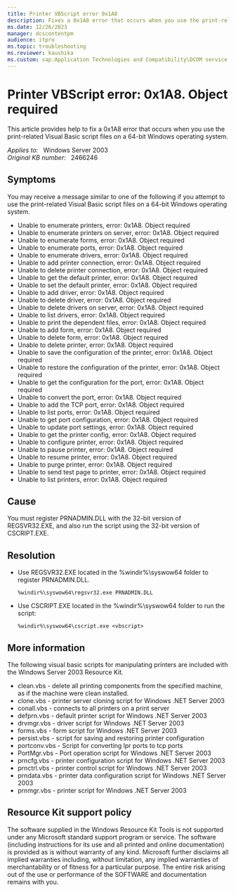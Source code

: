 ```yaml
---
title: Printer VBScript error 0x1A8
description: Fixes a 0x1A8 error that occurs when you use the print-related Visual Basic script files on a 64-bit Windows operating system.
ms.date: 12/26/2023
manager: dcscontentpm
audience: itpro
ms.topic: troubleshooting
ms.reviewer: kaushika
ms.custom: sap:Application Technologies and Compatibility\DCOM service startup and permissions, csstroubleshoot
---
```

# Printer VBScript error: 0x1A8. Object required

This article provides help to fix a 0x1A8 error that occurs when you use the print-related Visual Basic script files on a 64-bit Windows operating system.

_Applies to:_ &nbsp; Windows Server 2003  
_Original KB number:_ &nbsp; 2466246

## Symptoms

You may receive a message similar to one of the following if you attempt to use the print-related Visual Basic script files on a 64-bit Windows operating system.

- Unable to enumerate printers, error: 0x1A8. Object required
- Unable to enumerate printers on server, error: 0x1A8. Object required
- Unable to enumerate forms, error: 0x1A8. Object required
- Unable to enumerate ports, error: 0x1A8. Object required
- Unable to enumerate drivers, error: 0x1A8. Object required
- Unable to add printer connection, error: 0x1A8. Object required
- Unable to delete printer connection, error: 0x1A8. Object required
- Unable to get the default printer, error: 0x1A8. Object required
- Unable to set the default printer, error: 0x1A8. Object required
- Unable to add driver, error: 0x1A8. Object required
- Unable to delete driver, error: 0x1A8. Object required
- Unable to delete drivers on server, error: 0x1A8. Object required
- Unable to list drivers, error: 0x1A8. Object required
- Unable to print the dependent files, error: 0x1A8. Object required
- Unable to add form, error: 0x1A8. Object required
- Unable to delete form, error: 0x1A8. Object required
- Unable to delete printer,  error: 0x1A8. Object required
- Unable to save the configuration of the printer, error: 0x1A8. Object required
- Unable to restore the configuration of the printer, error: 0x1A8. Object required
- Unable to get the configuration for the port, error: 0x1A8. Object required
- Unable to convert the port, error: 0x1A8. Object required
- Unable to add the TCP port, error: 0x1A8. Object required
- Unable to list ports, error: 0x1A8. Object required
- Unable to get port configuration, error: 0x1A8. Object required
- Unable to update port settings, error: 0x1A8. Object required
- Unable to get the printer config, error: 0x1A8. Object required
- Unable to configure printer, error: 0x1A8. Object required
- Unable to pause printer, error: 0x1A8. Object required
- Unable to resume printer, error: 0x1A8. Object required
- Unable to purge printer, error: 0x1A8. Object required
- Unable to send test page to printer, error: 0x1A8. Object required
- Unable to list printers, error: 0x1A8. Object required

## Cause

You must register PRNADMIN.DLL with the 32-bit version of REGSVR32.EXE, and also run the script using the 32-bit version of CSCRIPT.EXE.

## Resolution

- Use REGSVR32.EXE located in the %windir%\syswow64 folder to register PRNADMIN.DLL.

    ```console
    %windir%\syswow64\regsvr32.exe PRNADMIN.DLL
    ```

- Use CSCRIPT.EXE located in the %windir%\syswow64 folder to run the script:

    ```console
    %windir%\syswow64\cscript.exe <vbscript>
    ```

## More information

The following visual basic scripts for manipulating printers are included with the Windows Server 2003 Resource Kit.

- clean.vbs - delete all printing components from the specified machine, as if the machine were clean installed.
- clone.vbs - printer server cloning script for Windows .NET Server 2003
- conall.vbs - connects to all printers on a print server
- defprn.vbs - default printer script for Windows .NET Server 2003
- drvmgr.vbs - driver script for Windows .NET Server 2003
- forms.vbs - form script for Windows .NET Server 2003
- persist.vbs - script for saving and restoring printer configuration
- portconv.vbs - Script for converting lpr ports to tcp ports
- PortMgr.vbs - Port operation script for Windows .NET Server 2003
- prncfg.vbs - printer configuration script for Windows .NET Server 2003
- prnctrl.vbs - printer control script for Windows .NET Server 2003
- prndata.vbs - printer data configuration script for Windows .NET Server 2003
- prnmgr.vbs - printer script for Windows .NET Server 2003

## Resource Kit support policy

The software supplied in the Windows Resource Kit Tools is not supported under any Microsoft standard support program or service. The software (including instructions for its use and all printed and online documentation) is provided as is without warranty of any kind. Microsoft further disclaims all implied warranties including, without limitation, any implied warranties of merchantability or of fitness for a particular purpose. The entire risk arising out of the use or performance of the SOFTWARE and documentation remains with you.
